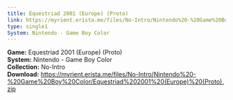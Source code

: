 ```yaml
---
title: Equestriad 2001 (Europe) (Proto)
link: https://myrient.erista.me/files/No-Intro/Nintendo%20-%20Game%20Boy%20Color/Equestriad%202001%20(Europe)%20(Proto).zip
type: single1
System: Nintendo - Game Boy Color
---
```

<b>Game:</b> Equestriad 2001 (Europe) (Proto)<br>
<b>System:</b> Nintendo - Game Boy Color<br>
<b>Collection:</b> No-Intro<br>
<b>Download:</b> https://myrient.erista.me/files/No-Intro/Nintendo%20-%20Game%20Boy%20Color/Equestriad%202001%20(Europe)%20(Proto).zip